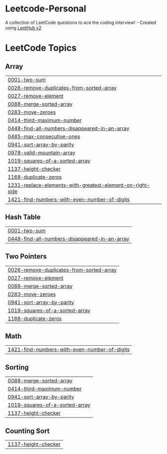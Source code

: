# Leetcode-Personal
A collection of LeetCode questions to ace the coding interview! - Created using [LeetHub v2](https://github.com/arunbhardwaj/LeetHub-2.0)

<!---LeetCode Topics Start-->
# LeetCode Topics
## Array
|  |
| ------- |
| [0001-two-sum](https://github.com/dharshini-mk/Leetcode-Personal/tree/master/0001-two-sum) |
| [0026-remove-duplicates-from-sorted-array](https://github.com/dharshini-mk/Leetcode-Personal/tree/master/0026-remove-duplicates-from-sorted-array) |
| [0027-remove-element](https://github.com/dharshini-mk/Leetcode-Personal/tree/master/0027-remove-element) |
| [0088-merge-sorted-array](https://github.com/dharshini-mk/Leetcode-Personal/tree/master/0088-merge-sorted-array) |
| [0283-move-zeroes](https://github.com/dharshini-mk/Leetcode-Personal/tree/master/0283-move-zeroes) |
| [0414-third-maximum-number](https://github.com/dharshini-mk/Leetcode-Personal/tree/master/0414-third-maximum-number) |
| [0448-find-all-numbers-disappeared-in-an-array](https://github.com/dharshini-mk/Leetcode-Personal/tree/master/0448-find-all-numbers-disappeared-in-an-array) |
| [0485-max-consecutive-ones](https://github.com/dharshini-mk/Leetcode-Personal/tree/master/0485-max-consecutive-ones) |
| [0941-sort-array-by-parity](https://github.com/dharshini-mk/Leetcode-Personal/tree/master/0941-sort-array-by-parity) |
| [0978-valid-mountain-array](https://github.com/dharshini-mk/Leetcode-Personal/tree/master/0978-valid-mountain-array) |
| [1019-squares-of-a-sorted-array](https://github.com/dharshini-mk/Leetcode-Personal/tree/master/1019-squares-of-a-sorted-array) |
| [1137-height-checker](https://github.com/dharshini-mk/Leetcode-Personal/tree/master/1137-height-checker) |
| [1168-duplicate-zeros](https://github.com/dharshini-mk/Leetcode-Personal/tree/master/1168-duplicate-zeros) |
| [1231-replace-elements-with-greatest-element-on-right-side](https://github.com/dharshini-mk/Leetcode-Personal/tree/master/1231-replace-elements-with-greatest-element-on-right-side) |
| [1421-find-numbers-with-even-number-of-digits](https://github.com/dharshini-mk/Leetcode-Personal/tree/master/1421-find-numbers-with-even-number-of-digits) |
## Hash Table
|  |
| ------- |
| [0001-two-sum](https://github.com/dharshini-mk/Leetcode-Personal/tree/master/0001-two-sum) |
| [0448-find-all-numbers-disappeared-in-an-array](https://github.com/dharshini-mk/Leetcode-Personal/tree/master/0448-find-all-numbers-disappeared-in-an-array) |
## Two Pointers
|  |
| ------- |
| [0026-remove-duplicates-from-sorted-array](https://github.com/dharshini-mk/Leetcode-Personal/tree/master/0026-remove-duplicates-from-sorted-array) |
| [0027-remove-element](https://github.com/dharshini-mk/Leetcode-Personal/tree/master/0027-remove-element) |
| [0088-merge-sorted-array](https://github.com/dharshini-mk/Leetcode-Personal/tree/master/0088-merge-sorted-array) |
| [0283-move-zeroes](https://github.com/dharshini-mk/Leetcode-Personal/tree/master/0283-move-zeroes) |
| [0941-sort-array-by-parity](https://github.com/dharshini-mk/Leetcode-Personal/tree/master/0941-sort-array-by-parity) |
| [1019-squares-of-a-sorted-array](https://github.com/dharshini-mk/Leetcode-Personal/tree/master/1019-squares-of-a-sorted-array) |
| [1168-duplicate-zeros](https://github.com/dharshini-mk/Leetcode-Personal/tree/master/1168-duplicate-zeros) |
## Math
|  |
| ------- |
| [1421-find-numbers-with-even-number-of-digits](https://github.com/dharshini-mk/Leetcode-Personal/tree/master/1421-find-numbers-with-even-number-of-digits) |
## Sorting
|  |
| ------- |
| [0088-merge-sorted-array](https://github.com/dharshini-mk/Leetcode-Personal/tree/master/0088-merge-sorted-array) |
| [0414-third-maximum-number](https://github.com/dharshini-mk/Leetcode-Personal/tree/master/0414-third-maximum-number) |
| [0941-sort-array-by-parity](https://github.com/dharshini-mk/Leetcode-Personal/tree/master/0941-sort-array-by-parity) |
| [1019-squares-of-a-sorted-array](https://github.com/dharshini-mk/Leetcode-Personal/tree/master/1019-squares-of-a-sorted-array) |
| [1137-height-checker](https://github.com/dharshini-mk/Leetcode-Personal/tree/master/1137-height-checker) |
## Counting Sort
|  |
| ------- |
| [1137-height-checker](https://github.com/dharshini-mk/Leetcode-Personal/tree/master/1137-height-checker) |
<!---LeetCode Topics End-->